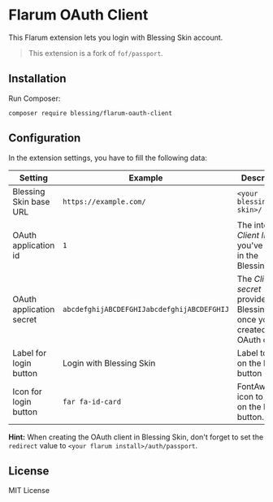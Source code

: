 # Flarum OAuth Client

This Flarum extension lets you login with Blessing Skin account.

> This extension is a fork of `fof/passport`.

## Installation

Run Composer:

```
composer require blessing/flarum-oauth-client
```

## Configuration

In the extension settings, you have to fill the following data:

Setting | Example | Description
--- | --- | ---
Blessing Skin base URL | `https://example.com/` | `<your blessing skin>/`
OAuth application id | `1` | The integer *Client ID* you've made in the Blessing Skin
OAuth application secret | `abcdefghijABCDEFGHIJabcdefghijABCDEFGHIJ` | The *Client secret* provided by Blessing Skin once you created the OAuth client
Label for login button | Login with Blessing Skin | Label to place on the login button
Icon for login button | `far fa-id-card` | FontAwesome icon to place on the login button.

**Hint:** When creating the OAuth client in Blessing Skin, don't forget to set the `redirect` value to `<your flarum install>/auth/passport`.

## License

MIT License
